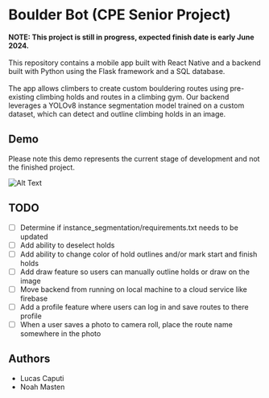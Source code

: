 # Boulder Bot (CPE Senior Project)

**NOTE: This project is still in progress, expected finish date is early June 2024.** \
\
This repository contains a mobile app built with React Native and a backend built with Python using the Flask framework and a SQL database. \
\
The app allows climbers to create custom bouldering routes using pre-existing climbing holds and routes in a climbing gym.
Our backend leverages a YOLOv8 instance segmentation model trained on a custom dataset, which can detect and outline climbing holds in an image.

## Demo

Please note this demo represents the current stage of development and not the finished project.

![Alt Text](https://github.com/lucas-caputi/climbing-route-detection/blob/main/assets/demo.gif)

## TODO

- [ ] Determine if instance_segmentation/requirements.txt needs to be updated
- [ ] Add ability to deselect holds
- [ ] Add ability to change color of hold outlines and/or mark start and finish holds
- [ ] Add draw feature so users can manually outline holds or draw on the image
- [ ] Move backend from running on local machine to a cloud service like firebase
- [ ] Add a profile feature where users can log in and save routes to there profile
- [ ] When a user saves a photo to camera roll, place the route name somewhere in the photo

## Authors

- Lucas Caputi
- Noah Masten
